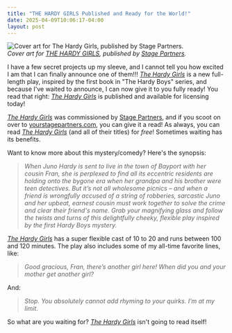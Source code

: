 ```yaml
---
title: "THE HARDY GIRLS Published and Ready for the World!"
date: 2025-04-09T10:06:17-04:00
layout: post
---
```


![Cover art for *The Hardy Girls*, published by Stage Partners.](/images/HardyGirls_cover_sq.jpg)  
*Cover art for [THE HARDY GIRLS](https://www.yourstagepartners.com/hardy-girls#get_scripts), published by [Stage Partners](https://www.yourstagepartners.com/).*

I have a few secret projects up my sleeve, and I cannot tell you how excited I am that I can finally announce one of them!!! *[The Hardy Girls](https://www.yourstagepartners.com/hardy-girls#get_scripts)* is a new full-length play, inspired by the first book in "The Hardy Boys" series, and because I've waited to announce, I can now give it to you fully ready! You read that right: *[The Hardy Girls](https://www.yourstagepartners.com/hardy-girls#get_scripts)* is published and available for licensing today!

*[The Hardy Girls](https://www.yourstagepartners.com/hardy-girls#get_scripts)* was commissioned by [Stage Partners](https://www.yourstagepartners.com/), and if you  scoot on over to  [yourstagepartners.com](https://www.yourstagepartners.com/), you can give it a read! As always, you can read *[The Hardy Girls](https://www.yourstagepartners.com/hardy-girls#get_scripts)* (and all of their titles) for *free*! Sometimes waiting has its benefits.

Want to know more about this mystery/comedy? Here's the synopsis:

>*When Juno Hardy is sent to live in the town of Bayport with her cousin Fran, she is perplexed to find all its eccentric residents are holding onto the bygone era when her grandpa and his brother were teen detectives. But it’s not all wholesome picnics – and when a friend is wrongfully accused of a string of robberies, sarcastic Juno and her upbeat, earnest cousin must work together to solve the crime and clear their friend's name. Grab your magnifying glass and follow the twists and turns of this delightfully cheeky, flexible play inspired by the first Hardy Boys mystery.*

*[The Hardy Girls](https://www.yourstagepartners.com/hardy-girls#get_scripts)* has a super flexible cast of 10 to 20 and runs between 100 and 120 minutes. The play also includes some of my all-time favorite lines, like:

>*Good gracious, Fran, there’s another girl here! When did you and your mother get
another girl?*

And:

>*Stop. You absolutely cannot add rhyming to your quirks. I’m at my limit*.

So what are you waiting for? *[The Hardy Girls](https://www.yourstagepartners.com/hardy-girls#get_scripts)* isn't going to read itself!
